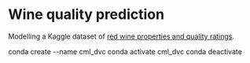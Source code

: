 # Wine quality prediction
Modelling a Kaggle dataset of [red wine properties and quality ratings](https://www.kaggle.com/uciml/red-wine-quality-cortez-et-al-2009). 


conda create --name cml_dvc
conda activate cml_dvc
conda deactivate